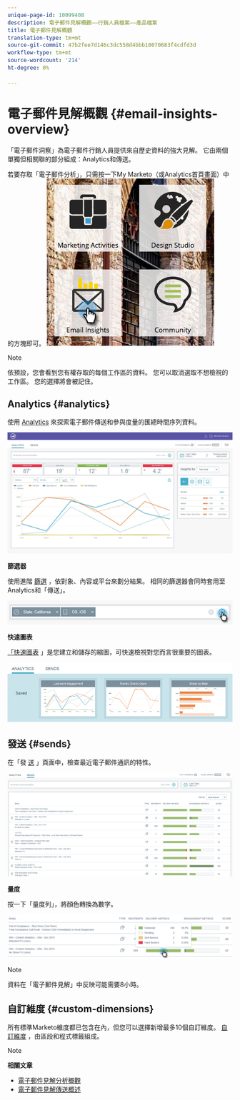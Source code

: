 ```yaml
---
unique-page-id: 10099408
description: 電子郵件見解概觀——行銷人員檔案——產品檔案
title: 電子郵件見解概觀
translation-type: tm+mt
source-git-commit: 47b2fee7d146c3dc558d4bbb10070683f4cdfd3d
workflow-type: tm+mt
source-wordcount: '214'
ht-degree: 0%

---
```



# 電子郵件見解概觀 {#email-insights-overview}

「電子郵件洞察」為電子郵件行銷人員提供來自歷史資料的強大見解。 它由兩個單獨但相關聯的部分組成：Analytics和傳送。

若要存取「電子郵件分析」，只需按一下My Marketo（或Analytics首頁畫面）中的方塊即可。   ![](assets/icon.png)

>[!NOTE]
>
>依預設，您會看到您有權存取的每個工作區的資料。 您可以取消選取不想檢視的工作區。 您的選擇將會被記住。

## Analytics {#analytics}

使用 [Analytics](email-insights-analytics-overview.md) 來探索電子郵件傳送和參與度量的匯總時間序列資料。

![](assets/emailanalytics.jpg)

**篩選器**

使用進階 [篩選](filtering-in-email-insights.md) ，依對象、內容或平台來劃分結果。 相同的篩選器會同時套用至Analytics和「傳送」。

![](assets/filter.png)

**快速圖表**

[「快速圖表](email-insights-quick-charts.md) 」是您建立和儲存的縮圖，可快速檢視對您而言很重要的圖表。

![](assets/three.png)

## 發送 {#sends}

在「發 [送](email-insights-sends-overview.md) 」頁面中，檢查最近電子郵件通訊的特性。

![](assets/two.png)

**量度**

按一下「量度列」，將顏色轉換為數字。

![](assets/delivery-metrics.png)

>[!NOTE]
>
>資料在「電子郵件見解」中反映可能需要8小時。

## 自訂維度 {#custom-dimensions}

所有標準Marketo維度都已包含在內，但您可以選擇新增最多10個自訂維度。 [自訂維度](custom-dimensions-for-email-insights.md) ，由區段和程式標籤組成。

>[!NOTE]
>
>**相關文章**
>
>* [電子郵件見解分析概觀](email-insights-analytics-overview.md)
>* [電子郵件見解傳送概述](email-insights-sends-overview.md)

>



